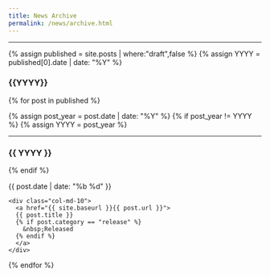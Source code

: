 ```yaml
---
title: News Archive
permalink: /news/archive.html
---
```

<div>
<hr>

{% assign published = site.posts | where:"draft",false %}
{% assign YYYY = published[0].date | date: "%Y" %}

<h3>{{YYYY}}</h3>

{% for post in published %}

  {% assign post_year = post.date | date: "%Y" %}
  {% if post_year != YYYY %}
    {% assign YYYY = post_year %}
    <hr>
    <h3>{{ YYYY }}</h3>
  {% endif %}

  <div class="row" style="margin-top: 15px">
    <div class="col-md-1">{{ post.date | date: "%b %d" }}</div>

    <div class="col-md-10">
      <a href="{{ site.baseurl }}{{ post.url }}">
      {{ post.title }}
      {% if post.category == "release" %}
        &nbsp;Released
      {% endif %}
      </a>
    </div>

  </div>
{% endfor %}
</div>
